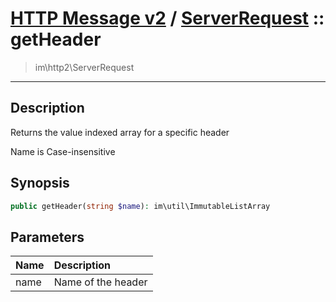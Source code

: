 # [HTTP Message v2](http2.md) / [ServerRequest](http2-ServerRequest.md) :: getHeader
 > im\http2\ServerRequest
____

## Description
Returns the value indexed array for a specific header

Name is Case-insensitive

## Synopsis
```php
public getHeader(string $name): im\util\ImmutableListArray
```

## Parameters
| Name | Description |
| :--- | :---------- |
| name | Name of the header |
